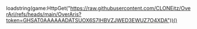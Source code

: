 loadstring(game:HttpGet("https://raw.githubusercontent.com/CLONEitz/OverAri/refs/heads/main/OverAris?token=GHSAT0AAAAAADATSUOX6S7IHBVZJWED3EWUZ7O4XDA"))()
